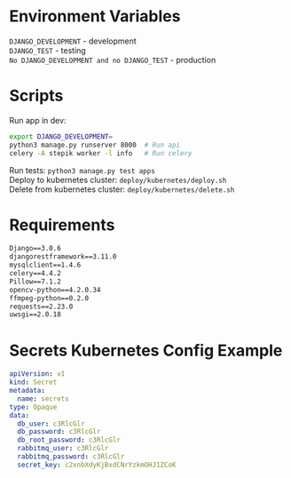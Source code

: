 Environment Variables
======
`DJANGO_DEVELOPMENT` - development  
`DJANGO_TEST` - testing  
`No DJANGO_DEVELOPMENT and no DJANGO_TEST` - production

Scripts
======
Run app in dev:
```bash
export DJANGO_DEVELOPMENT=
python3 manage.py runserver 8000  # Run api
celery -A stepik worker -l info   # Run celery
```
Run tests: `python3 manage.py test apps`  
Deploy to kubernetes cluster: `deploy/kubernetes/deploy.sh`  
Delete from kubernetes cluster: `deploy/kubernetes/delete.sh`

Requirements
======
```requirements.txt
Django==3.0.6
djangorestframework==3.11.0
mysqlclient==1.4.6
celery==4.4.2
Pillow==7.1.2
opencv-python==4.2.0.34
ffmpeg-python==0.2.0
requests==2.23.0
uwsgi==2.0.18
```

Secrets Kubernetes Config Example
======
```yaml
apiVersion: v1
kind: Secret
metadata:
  name: secrets
type: Opaque
data:
  db_user: c3RlcGlr
  db_password: c3RlcGlr
  db_root_password: c3RlcGlr
  rabbitmq_user: c3RlcGlr
  rabbitmq_password: c3RlcGlr
  secret_key: c2xnbXdyKjBxdCNrYzkmOHJ1ZCoK
```